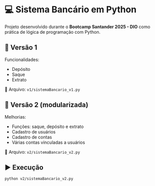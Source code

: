 # 💻 Sistema Bancário em Python

Projeto desenvolvido durante o **Bootcamp Santander 2025 - DIO** como prática de lógica de programação com Python.

## 📌 Versão 1
Funcionalidades:
- Depósito
- Saque
- Extrato

📁 Arquivo: `v1/sistemaBancario_v1.py`

## 🧠 Versão 2 (modularizada)
Melhorias:
- Funções: saque, depósito e extrato
- Cadastro de usuários
- Cadastro de contas
- Várias contas vinculadas a usuários

📁 Arquivo: `v2/sistemaBancario_v2.py`

## ▶️ Execução

```bash
python v2/sistemaBancario_v2.py
